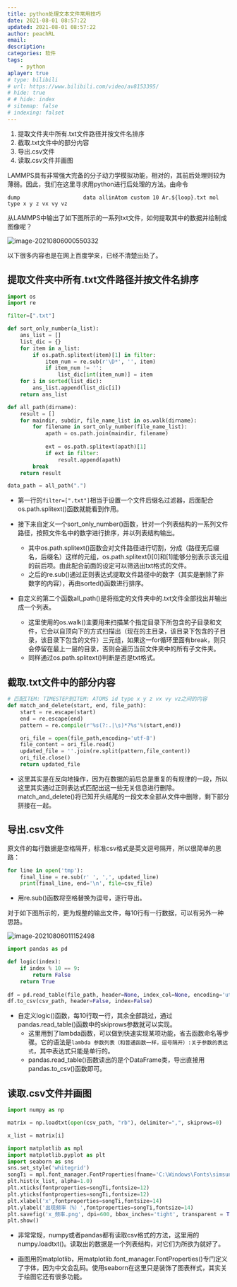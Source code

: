 ```yaml
---
title: python处理文本文件常用技巧
date: 2021-08-01 08:57:22
updated: 2021-08-01 08:57:22
author: peachRL
email: 
description: 
categories: 软件
tags: 
	- python
aplayer: true
# type: bilibili
# url: https://www.bilibili.com/video/av8153395/
# hide: true
# # hide: index
# sitemap: false
# indexing: falset
---
```


1. 提取文件夹中所有.txt文件路径并按文件名排序
2. 截取.txt文件中的部分内容
3. 导出.csv文件
4. 读取.csv文件并画图

<!-- more -->

LAMMPS具有非常强大完备的分子动力学模拟功能，相对的，其前后处理则较为薄弱。因此，我们在这里寻求用python进行后处理的方法。由命令

```
dump                    data allinAtom custom 10 Ar.${loop}.txt mol type x y z vx vy vz
```

从LAMMPS中输出了如下图所示的一系列txt文件，如何提取其中的数据并绘制成图像呢？

![image-20210806000550332](https://pic.imgdb.cn/item/610c206d5132923bf8e315d8.png)

以下很多内容也是在网上百度学来，已经不清楚出处了。

## 提取文件夹中所有.txt文件路径并按文件名排序

```python
import os
import re

filter=[".txt"]

def sort_only_number(a_list):
    ans_list = []
    list_dic = {}
    for item in a_list:
        if os.path.splitext(item)[1] in filter:
            item_num = re.sub(r'\D*', '', item)
            if item_num != '':
                list_dic[int(item_num)] = item
    for i in sorted(list_dic):
        ans_list.append(list_dic[i])
    return ans_list

def all_path(dirname):
    result = []
    for maindir, subdir, file_name_list in os.walk(dirname):
        for filename in sort_only_number(file_name_list):
            apath = os.path.join(maindir, filename) 
            
            ext = os.path.splitext(apath)[1]
            if ext in filter:
                result.append(apath)
        break
    return result

data_path = all_path(".")
```

- 第一行的`filter=[".txt"]`相当于设置一个文件后缀名过滤器，后面配合os.path.splitext()函数就能看到作用。

- 接下来自定义一个sort_only_number()函数，针对一个列表结构的一系列文件路径，按照文件名中的数字进行排序，并以列表结构输出。
  - 其中os.path.splitext()函数会对文件路径进行切割，分成（路径无后缀名，后缀名）这样的元组，os.path.splitext()[0]和[1]能够分别表示该元组的前后项。由此配合前面的设定可以筛选出txt格式的文件。
  - 之后的re.sub()通过正则表达式提取文件路径中的数字（其实是删除了非数字的内容），再由sorted()函数进行排序。

- 自定义的第二个函数all_path()是将指定的文件夹中的.txt文件全部找出并输出成一个列表。
  - 这里使用的os.walk()主要用来扫描某个指定目录下所包含的子目录和文件，它会以自顶向下的方式扫描出（现在的主目录，该目录下包含的子目录，该目录下包含的文件）三元组，如果这一for循环里面有break，则只会停留在最上一层的目录，否则会遍历当前文件夹中的所有子文件夹。
  - 同样通过os.path.splitext()判断是否是txt格式。

## 截取.txt文件中的部分内容

```python
# 匹配ITEM: TIMESTEP到ITEM: ATOMS id type x y z vx vy vz之间的内容
def match_and_delete(start, end, file_path):
    start = re.escape(start)
    end = re.escape(end)
    pattern = re.compile(r'%s(?:.|\s)*?%s'%(start,end))

    ori_file = open(file_path,encoding='utf-8')
    file_content = ori_file.read()
    updated_file = ''.join(re.split(pattern,file_content))
    ori_file.close()
    return updated_file
```

- 这里其实是在反向地操作，因为在数据的前后总是重复的有规律的一段，所以这里其实通过正则表达式匹配出这一些无关信息进行删除。match_and_delete()将已知开头结尾的一段文本全部从文件中删除，剩下部分拼接在一起。

## 导出.csv文件

原文件的每行数据是空格隔开，标准csv格式是英文逗号隔开，所以很简单的思路：

```python
for line in open('tmp'):
    final_line = re.sub(r' ', ',', updated_line)
    print(final_line, end='\n', file=csv_file)
```

- 用re.sub()函数将空格替换为逗号，逐行导出。

对于如下图所示的，更为规整的输出文件，每10行有一行数据，可以有另外一种思路。

![image-20210806011152498](https://pic.imgdb.cn/item/610c206d5132923bf8e315da.png)

```python
import pandas as pd

def logic(index):   
    if index % 10 == 9: 
        return False
    return True
    
df = pd.read_table(file_path, header=None, index_col=None, encoding='utf-8', names=['x', 'y', 'z', 'vx', 'vy', 'vz'], skiprows=lambda x: logic(x), sep='\s+', engine='python')
df.to_csv(csv_path, header=False, index=False)
```

- 自定义logic()函数，每10行取一行，其余全部跳过，通过pandas.read_table()函数中的skiprows参数就可以实现。
  - 这里用到了lambda函数，可以做到快速实现某项功能，省去函数命名等步骤。它的语法是`lambda 参数列表（和普通函数一样，逗号隔开）:关于参数的表达式`，其中表达式只能是单行的。
  - pandas.read_table()函数读出的是个DataFrame类，导出直接用pandas.to_csv()函数即可。

## 读取.csv文件并画图

```python
import numpy as np

matrix = np.loadtxt(open(csv_path, "rb"), delimiter=",", skiprows=0)

x_list = matrix[i]

import matplotlib as mpl
import matplotlib.pyplot as plt
import seaborn as sns
sns.set_style('whitegrid')
songTi = mpl.font_manager.FontProperties(fname='C:\Windows\Fonts\simsun.ttc')
plt.hist(x_list, alpha=1.0)
plt.xticks(fontproperties=songTi,fontsize=12)
plt.yticks(fontproperties=songTi,fontsize=12)
plt.xlabel('x',fontproperties=songTi,fontsize=14)
plt.ylabel('出现频率（%）',fontproperties=songTi,fontsize=14)
plt.savefig('x_频率.png', dpi=600, bbox_inches='tight', transparent = True)
plt.show()
```

- 非常常规，numpy或者pandas都有读取csv格式的方法，这里用的numpy.loadtxt()。读取出的数据是一个列表结构，对它们为所欲为就好了。

- 画图用的matplotlib，用matplotlib.font_manager.FontProperties()专门定义了字体，因为中文会乱码。使用seaborn在这里只是装饰了图表样式，其实关于绘图它还有很多功能。

